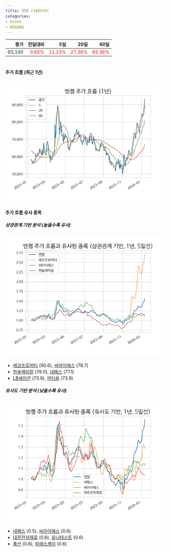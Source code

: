 ```yaml
---
title: 엔켐 (348370)
categories:
- Stock
- KOSDAQ
---
```


|종가|전일대비|5일|20일|60일|
|---:|-------:|--:|---:|---:|
|93,100|<span style="color: red">0.65%</span>|<span style="color: red">11.23%</span>|<span style="color: red">27.36%</span>|<span style="color: red">65.36%</span>|

<!-- more -->
#
#### 주가 흐름 (최근 1년)
![348370](/assets/images/stock/348370.png)


#### 주가 흐름 유사 종목


##### 상관관계 기반 분석 (높을수록 유사)
![348370](/assets/images/stock/348370_corr.png)
- [에코프로머티](/450080/) (90.6), [씨아이에스](/222080/) (78.7)
- [한솔케미칼](/014680/) (78.0), [네패스](/033640/) (77.1)
- [LB세미콘](/061970/) (73.9), [덴티움](/145720/) (73.9)


##### 유사도 기반 분석 (낮을수록 유사)	
![348370](/assets/images/stock/348370_sim.png)
- [네패스](/033640/) (0.5), [씨아이에스](/222080/) (0.6)
- [대주전자재료](/078600/) (0.6), [유니테스트](/086390/) (0.6)
- [풍산](/103140/) (0.6), [피에스케이](/319660/) (0.6)